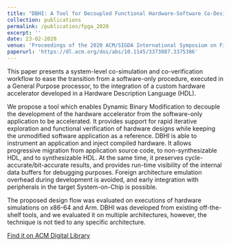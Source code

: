 ```yaml
---
title: "DBHI: A Tool for Decoupled Functional Hardware-Software Co-Design on SoCs."
collection: publications
permalink: /publication/fpga_2020
excerpt: ''
date: 23-02-2020
venue: 'Proceedings of the 2020 ACM/SIGDA International Symposium on Field-Programmable Gate Arrays'
paperurl: 'https://dl.acm.org/doi/abs/10.1145/3373087.3375386'
---
```

This paper presents a system-level co-simulation and co-verification workflow to ease the transition from a software-only procedure, executed in a General Purpose processor, to the integration of a custom hardware accelerator developed in a Hardware Description Language (HDL).

We propose a tool which enables Dynamic Binary Modification to decouple the development of the hardware accelerator from the software-only application to be accelerated. It provides support for rapid iterative exploration and functional verification of hardware designs while keeping the unmodified software application as a reference. DBHI is able to instrument an application and inject compiled hardware. It allows progressive migration from application source code, to non-synthesizable HDL, and to synthesizable HDL. At the same time, it preserves cycle-accurate/bit-accurate results, and provides run-time visibility of the internal data buffers for debugging purposes. Foreign architecture emulation overhead during development is avoided, and early integration with peripherals in the target System-on-Chip is possible.

The proposed design flow was evaluated on executions of hardware simulations on x86-64 and Arm. DBHI was developed from existing off-the-shelf tools, and we evaluated it on multiple architectures, however, the technique is not tied to any specific architecture.


[Find it on ACM Digital Library](https://dl.acm.org/doi/abs/10.1145/3373087.3375386)
